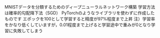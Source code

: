 MNISTデータを分類するためのディープニューラルネットワーク構築
学習方法は確率的勾配降下法（SGD）
PyTorchのようなライブラリを使わずに作成したものです
エポックを100として学習すると精度が97%程度まで上昇
注）学習率をかなり低くしていますが，0.01程度まで上げると学習途中で重みが0となり学習に失敗してしまう
